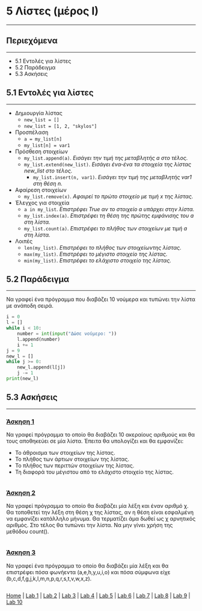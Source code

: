 # 5 Λίστες (μέρος Ι)

---

## Περιεχόμενα

---

- 5.1 Εντολές για λίστες
- 5.2 Παράδειγμα
- 5.3 Ασκήσεις

## 5.1 Εντολές για λίστες

---

- Δημιουργία λίστας
  - `new_list = []`
  - `new_list = [1, 2, "skylos"]`
- Προσπέλαση
  - `a = my_list[n]`
  - `my_list[n] = var1`
- Πρόσθεση στοιχείων
  - `my_list.append(a)`. *Εισάγει την τιμή της μεταβλητής a στο τέλος.*
  - `my_list.extend(new_list)`. *Εισάγει ένα-ένα τα στοιχεία της λίστας new_list στο τέλος.*
    - `my_list.insert(n, var1)`. *Εισάγει την τιμή της μεταβλητής var1 στη θέση n.*
- Αφαίρεση στοιχείων
  - `my_list.remove(x)`. *Αφαιρεί το πρώτο στοιχείο με τιμή x της λίστας.*
- Έλεγχος για στοιχεία
  - `a in my_list`. *Επιστρέφει True αν το στοιχείο a υπάρχει στην λίστα.*
  - `my_list.index(a)`. *Επιστρέφει τη θέση της πρώτης εμφάνισης του a στη λίστα.*
  - `my_list.count(a)`. *Επιστρέφει το πλήθος των στοιχείων με τιμή a στη λίστα.*
- Λοιπές
  - `len(my_list)`. *Επιστρέφει το πλήθος των στοιχείωντης λίστας.*
  - `max(my_list)`. *Επιστρέφει το μέγιστο στοιχείο της λίστας.*
  - `min(my_list)`. *Επιστρέφει το ελάχιστο στοιχείο της λίστας.*

## 5.2 Παράδειγμα

---

Να γραφεί ένα πρόγραμμα που διαβάζει 10 νούμερα και τυπώνει την λίστα με ανάποδη σειρά.

```python
i = 0
l = []
while i < 10:
    number = int(input("Δώσε νούμερο: "))
    l.append(number)
    i += 1
j = 9
new_l = []
while j >= 0:
    new_l.append(l[j])
    j -= 1
print(new_l)
```

## 5.3 Ασκήσεις

---

### [Άσκηση 1](source/lab_05/lab_05_exercise_1.py)

Να γραφεί πρόγραμμα το οποίο θα διαβάζει 10 ακεραίους αριθμούς και θα τους αποθηκεύει σε μία λίστα. Έπειτα θα υπολογίζει και θα εμφανίζει:

- Το άθροισμα των στοιχείων της λίστας.
- Το πλήθος των άρτιων στοιχείων της λίστας.
- Το πλήθος των περιττών στοιχείων της λίστας.
- Τη διαφορά του μέγιστου από το ελάχιστο στοιχείο της λίστας.

```python

```

### [Άσκηση 2](source/lab_05/lab_05_exercise_2.py)

Να γραφεί πρόγραμμα το οποίο θα διαβάζει μία λέξη και έναν αριθμό χ. Θα τοποθετεί την λέξη στη θέση χ της λίστας, αν η θέση είναι εσφαλμένη να εμφανίζει κατάλληλο μήνυμα. Θα τερματίζει άμα δωθεί ως χ αρνητικός αριθμός. Στο τέλος θα τυπώνει την λίστα.
Να μην γίνει χρήση της μεθόδου count().

```python

```

### [Άσκηση 3](source/lab_05/lab_05_exercise_3a.py)

Να γραφεί ένα πρόγραμμα το οποίο θα διαβάζει μία λέξη και θα επιστρέφει πόσα φωνήεντα (a,e,h,y,u,i,o) και πόσα σύμφωνα είχε (b,c,d,f,g,j,k,l,m,n,p,q,r,s,t,v,w,x,z).

```python

```

[Home](../README.md) | [Lab 1](lab_01.md) | [Lab 2](lab_02.md) | [Lab 3](lab_03.md) | [Lab 4](lab_04.md) | [Lab 5](lab_05.md) | [Lab 6](lab_06.md) | [Lab 7](lab_07.md) | [Lab 8](lab_08.md) | [Lab 9](lab_09.md) | [Lab 10](lab_10.md)
